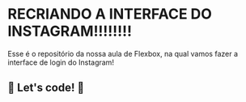 # RECRIANDO A INTERFACE DO INSTAGRAM!!!!!!!!

Esse é o repositório da nossa aula de Flexbox, na qual vamos fazer a interface de login do Instagram! 

## 🚀 Let's code! 🚀
